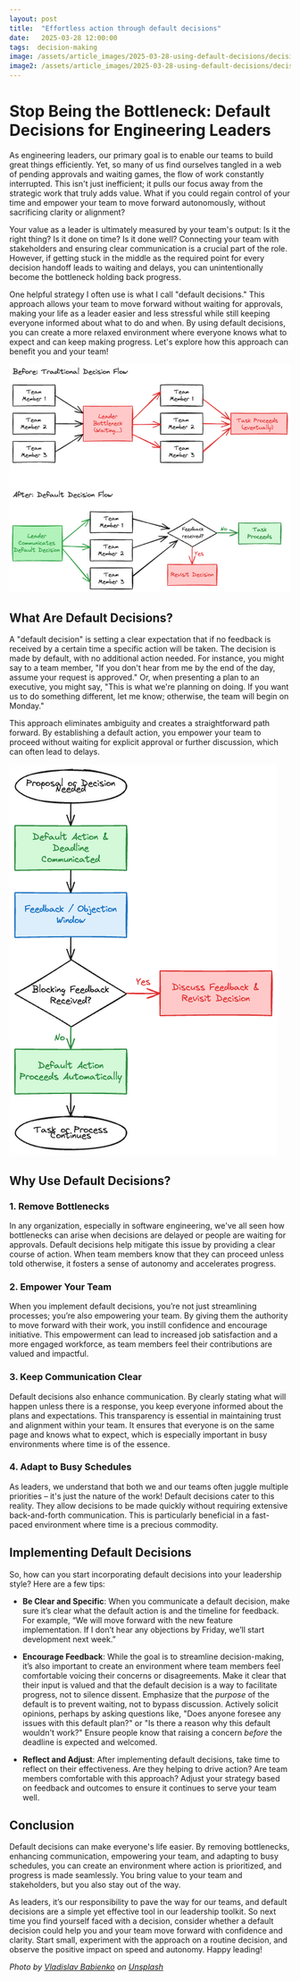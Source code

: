 ```yaml
---
layout: post
title:  "Effortless action through default decisions"
date:   2025-03-28 12:00:00
tags:  decision-making 
image: /assets/article_images/2025-03-28-using-default-decisions/decision.jpg
image2: /assets/article_images/2025-03-28-using-default-decisions/decision-mobile.jpg
---
```


# Stop Being the Bottleneck: Default Decisions for Engineering Leaders

As engineering leaders, our primary goal is to enable our teams to build great things efficiently. Yet, so many of us find ourselves tangled in a web of pending approvals and waiting games, the flow of work constantly interrupted. This isn't just inefficient; it pulls our focus away from the strategic work that truly adds value. What if you could regain control of your time and empower your team to move forward autonomously, without sacrificing clarity or alignment?

Your value as a leader is ultimately measured by your team's output: Is it the right thing? Is it done on time? Is it done well? Connecting your team with stakeholders and ensuring clear communication is a crucial part of the role. However, if getting stuck in the middle as the required point for every decision handoff leads to waiting and delays, you can unintentionally become the bottleneck holding back progress.

One helpful strategy I often use is what I call "default decisions." This approach allows your team to move forward without waiting for approvals, making your life as a leader easier and less stressful while still keeping everyone informed about what to do and when. By using default decisions, you can create a more relaxed environment where everyone knows what to expect and can keep making progress. Let's explore how this approach can benefit you and your team!

![Breaking the Bottleneck with Default Decisions](/assets/article_images/2025-03-28-using-default-decisions/default-decisions-flow.png)

## What Are Default Decisions?

A "default decision" is setting a clear expectation that if no feedback is received by a certain time a specific action will be taken. The decision is made by default, with no additional action needed. For instance, you might say to a team member, "If you don't hear from me by the end of the day, assume your request is approved." Or, when presenting a plan to an executive, you might say, "This is what we're planning on doing. If you want us to do something different, let me know; otherwise, the team will begin on Monday."

This approach eliminates ambiguity and creates a straightforward path forward. By establishing a default action, you empower your team to proceed without waiting for explicit approval or further discussion, which can often lead to delays.

![Default Decision Process Flow](/assets/article_images/2025-03-28-using-default-decisions/default-decision-process.png)

## Why Use Default Decisions?

### 1. Remove Bottlenecks

In any organization, especially in software engineering, we've all seen how bottlenecks can arise when decisions are delayed or people are waiting for approvals. Default decisions help mitigate this issue by providing a clear course of action. When team members know that they can proceed unless told otherwise, it fosters a sense of autonomy and accelerates progress.

### 2. Empower Your Team

When you implement default decisions, you’re not just streamlining processes; you’re also empowering your team. By giving them the authority to move forward with their work, you instill confidence and encourage initiative. This empowerment can lead to increased job satisfaction and a more engaged workforce, as team members feel their contributions are valued and impactful.

### 3. Keep Communication Clear

Default decisions also enhance communication. By clearly stating what will happen unless there is a response, you keep everyone informed about the plans and expectations. This transparency is essential in maintaining trust and alignment within your team. It ensures that everyone is on the same page and knows what to expect, which is especially important in busy environments where time is of the essence.

### 4. Adapt to Busy Schedules

As leaders, we understand that both we and our teams often juggle multiple priorities – it's just the nature of the work! Default decisions cater to this reality. They allow decisions to be made quickly without requiring extensive back-and-forth communication. This is particularly beneficial in a fast-paced environment where time is a precious commodity.

## Implementing Default Decisions

So, how can you start incorporating default decisions into your leadership style? Here are a few tips:

- **Be Clear and Specific**: When you communicate a default decision, make sure it’s clear what the default action is and the timeline for feedback. For example, “We will move forward with the new feature implementation. If I don’t hear any objections by Friday, we’ll start development next week.”

- **Encourage Feedback**: While the goal is to streamline decision-making, it’s also important to create an environment where team members feel comfortable voicing their concerns or disagreements. Make it clear that their input is valued and that the default decision is a way to facilitate progress, not to silence dissent. Emphasize that the *purpose* of the default is to prevent waiting, not to bypass discussion. Actively solicit opinions, perhaps by asking questions like, "Does anyone foresee any issues with this default plan?" or "Is there a reason why this default wouldn't work?" Ensure people know that raising a concern *before* the deadline is expected and welcomed.

- **Reflect and Adjust**: After implementing default decisions, take time to reflect on their effectiveness. Are they helping to drive action? Are team members comfortable with this approach? Adjust your strategy based on feedback and outcomes to ensure it continues to serve your team well.

## Conclusion

Default decisions can make everyone's life easier. By removing bottlenecks, enhancing communication, empowering your team, and adapting to busy schedules, you can create an environment where action is prioritized, and progress is made seamlessly. You bring value to your team and stakeholders, but you also stay out of the way.

As leaders, it’s our responsibility to pave the way for our teams, and default decisions are a simple yet effective tool in our leadership toolkit. So next time you find yourself faced with a decision, consider whether a default decision could help you and your team move forward with confidence and clarity. Start small, experiment with the approach on a routine decision, and observe the positive impact on speed and autonomy. Happy leading!

*Photo by [Vladislav Babienko](https://unsplash.com/@garri) on [Unsplash](https://unsplash.com/photos/man-standing-in-the-middle-of-woods-KTpSVEcU0XU)*